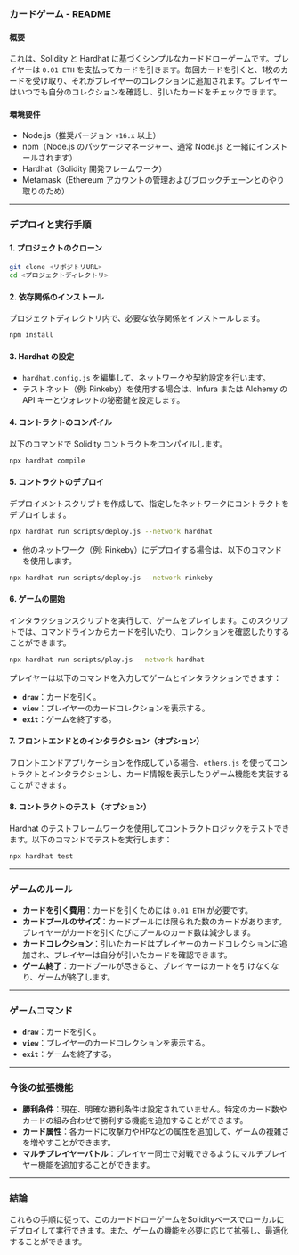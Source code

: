 ### **カードゲーム - README**

#### **概要**

これは、Solidity と Hardhat に基づくシンプルなカードドローゲームです。プレイヤーは `0.01 ETH` を支払ってカードを引きます。毎回カードを引くと、1枚のカードを受け取り、それがプレイヤーのコレクションに追加されます。プレイヤーはいつでも自分のコレクションを確認し、引いたカードをチェックできます。

#### **環境要件**

* Node.js（推奨バージョン `v16.x` 以上）
* npm（Node.js のパッケージマネージャー、通常 Node.js と一緒にインストールされます）
* Hardhat（Solidity 開発フレームワーク）
* Metamask（Ethereum アカウントの管理およびブロックチェーンとのやり取りのため）

---

### **デプロイと実行手順**

#### **1. プロジェクトのクローン**

```bash
git clone <リポジトリURL>
cd <プロジェクトディレクトリ>
```

#### **2. 依存関係のインストール**

プロジェクトディレクトリ内で、必要な依存関係をインストールします。

```bash
npm install
```

#### **3. Hardhat の設定**

* `hardhat.config.js` を編集して、ネットワークや契約設定を行います。
* テストネット（例: Rinkeby）を使用する場合は、Infura または Alchemy の API キーとウォレットの秘密鍵を設定します。

#### **4. コントラクトのコンパイル**

以下のコマンドで Solidity コントラクトをコンパイルします。

```bash
npx hardhat compile
```

#### **5. コントラクトのデプロイ**

デプロイメントスクリプトを作成して、指定したネットワークにコントラクトをデプロイします。

```bash
npx hardhat run scripts/deploy.js --network hardhat
```

* 他のネットワーク（例: Rinkeby）にデプロイする場合は、以下のコマンドを使用します。

```bash
npx hardhat run scripts/deploy.js --network rinkeby
```

#### **6. ゲームの開始**

インタラクションスクリプトを実行して、ゲームをプレイします。このスクリプトでは、コマンドラインからカードを引いたり、コレクションを確認したりすることができます。

```bash
npx hardhat run scripts/play.js --network hardhat
```

プレイヤーは以下のコマンドを入力してゲームとインタラクションできます：

* **`draw`**：カードを引く。
* **`view`**：プレイヤーのカードコレクションを表示する。
* **`exit`**：ゲームを終了する。

#### **7. フロントエンドとのインタラクション（オプション）**

フロントエンドアプリケーションを作成している場合、`ethers.js` を使ってコントラクトとインタラクションし、カード情報を表示したりゲーム機能を実装することができます。

#### **8. コントラクトのテスト（オプション）**

Hardhat のテストフレームワークを使用してコントラクトロジックをテストできます。以下のコマンドでテストを実行します：

```bash
npx hardhat test
```

---

### **ゲームのルール**

* **カードを引く費用**：カードを引くためには `0.01 ETH` が必要です。
* **カードプールのサイズ**：カードプールには限られた数のカードがあります。プレイヤーがカードを引くたびにプールのカード数は減少します。
* **カードコレクション**：引いたカードはプレイヤーのカードコレクションに追加され、プレイヤーは自分が引いたカードを確認できます。
* **ゲーム終了**：カードプールが尽きると、プレイヤーはカードを引けなくなり、ゲームが終了します。

---

### **ゲームコマンド**

* **`draw`**：カードを引く。
* **`view`**：プレイヤーのカードコレクションを表示する。
* **`exit`**：ゲームを終了する。

---

### **今後の拡張機能**

* **勝利条件**：現在、明確な勝利条件は設定されていません。特定のカード数やカードの組み合わせで勝利する機能を追加することができます。
* **カード属性**：各カードに攻撃力やHPなどの属性を追加して、ゲームの複雑さを増やすことができます。
* **マルチプレイヤーバトル**：プレイヤー同士で対戦できるようにマルチプレイヤー機能を追加することができます。

---

### **結論**

これらの手順に従って、このカードドローゲームをSolidityベースでローカルにデプロイして実行できます。また、ゲームの機能を必要に応じて拡張し、最適化することができます。

